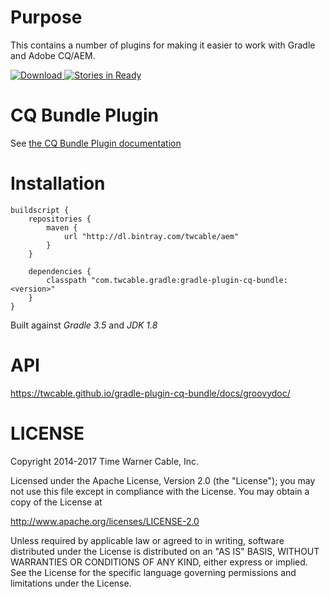 # Purpose #

This contains a number of plugins for making it easier to work with Gradle and Adobe CQ/AEM.

[ ![Download](https://api.bintray.com/packages/twcable/aem/gradle-plugin-cq-bundle/images/download.svg) ](https://bintray.com/twcable/aem/gradle-plugin-cq-bundle/_latestVersion) [![Stories in Ready](https://badge.waffle.io/TWCable/gradle-plugin-cq-bundle.png?label=ready&title=Ready)](https://waffle.io/TWCable/gradle-plugin-cq-bundle) 

# CQ Bundle Plugin #

See [the CQ Bundle Plugin documentation](docs/CqBundlePlugin.adoc)


# Installation #

```
buildscript {
    repositories {
        maven {
            url "http://dl.bintray.com/twcable/aem"
        }
    }

    dependencies {
        classpath "com.twcable.gradle:gradle-plugin-cq-bundle:<version>"
    }
}
```

Built against *Gradle 3.5* and *JDK 1.8*

# API #

https://twcable.github.io/gradle-plugin-cq-bundle/docs/groovydoc/

# LICENSE

Copyright 2014-2017 Time Warner Cable, Inc.

Licensed under the Apache License, Version 2.0 (the "License"); you may not use this file except in compliance
with the License. You may obtain a copy of the License at

http://www.apache.org/licenses/LICENSE-2.0

Unless required by applicable law or agreed to in writing, software distributed under the License is distributed on
an "AS IS" BASIS, WITHOUT WARRANTIES OR CONDITIONS OF ANY KIND, either express or implied. See the License for
the specific language governing permissions and limitations under the License.
